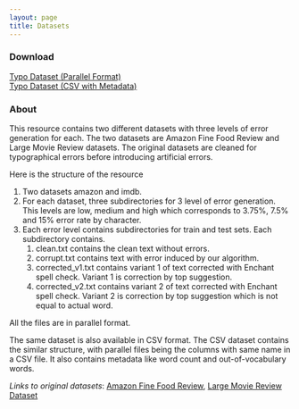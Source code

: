```yaml
---
layout: page
title: Datasets
---
```


### Download

[Typo Dataset (Parallel Format)](https://github.com/xitizzz/typo/raw/master/datasets/TypoDatasetParallel.zip?download=)  
[Typo Dataset (CSV with Metadata)](https://github.com/xitizzz/typo/raw/master/datasets/TypoDatasetCSV.zip?download=)

### About
This resource contains two different datasets with three levels of error generation for each. The two datasets are Amazon Fine Food Review and Large Movie Review datasets. The original datasets are cleaned for typographical errors before introducing artificial errors.

Here is the structure of the resource

1. Two datasets amazon and imdb. 
2. For each dataset, three subdirectories for 3 level of error generation. This levels are low, medium and high which corresponds to 3.75%, 7.5% and 15% error rate by character. 
3. Each error level contains subdirectories for train and test sets. Each subdirectory contains.  
   1. clean.txt contains the clean text without errors.  
   2. corrupt.txt contains text with error induced by our algorithm.  
   3. corrected_v1.txt contains variant 1 of text corrected with Enchant spell check. Variant 1 is correction by top suggestion.  
   4. corrected_v2.txt contains variant 2 of text corrected with Enchant spell check. Variant 2 is correction by top suggestion which is not equal to actual word.  
    

All the files are in parallel format.

The same dataset is also available in CSV format. The CSV dataset contains the similar structure, with parallel files being the columns with same name in a CSV file. It also contains metadata like word count and out-of-vocabulary words.

*Links to original datasets*: 
[Amazon Fine Food Review](https://www.kaggle.com/snap/amazon-fine-food-reviews), 
[Large Movie Review Dataset](https://ai.stanford.edu/~amaas/data/sentiment/)

